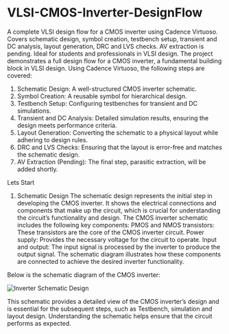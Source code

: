 # VLSI-CMOS-Inverter-DesignFlow
A complete VLSI design flow for a CMOS inverter using Cadence Virtuoso. Covers schematic design, symbol creation, testbench setup, transient and DC analysis, layout generation, DRC and LVS checks. AV extraction is pending. Ideal for students and professionals in VLSI design.
The project demonstrates a full design flow for a CMOS inverter, a fundamental building block in VLSI design. Using Cadence Virtuoso, the following steps are covered:
1. Schematic Design: A well-structured CMOS inverter schematic.
2. Symbol Creation: A reusable symbol for hierarchical design.
3. Testbench Setup: Configuring testbenches for transient and DC simulations.
4. Transient and DC Analysis: Detailed simulation results, ensuring the design meets performance criteria.
5. Layout Generation: Converting the schematic to a physical layout while adhering to design rules.
6. DRC and LVS Checks: Ensuring that the layout is error-free and matches the schematic design.
7. AV Extraction (Pending): The final step, parasitic extraction, will be added shortly.

Lets Start
1. Schematic Design
The schematic design represents the initial step in developing the CMOS inverter. It shows the electrical connections and components that make up the circuit, which is crucial for understanding the circuit’s functionality and design.
The CMOS inverter schematic includes the following key components:
PMOS and NMOS transistors: These transistors are the core of the CMOS inverter circuit.
Power supply: Provides the necessary voltage for the circuit to operate.
Input and output: The input signal is processed by the inverter to produce the output signal.
The schematic diagram illustrates how these components are connected to achieve the desired inverter functionality.

Below is the schematic diagram of the CMOS inverter:

![Inverter Schematic Design](https://github.com/user-attachments/assets/13bcb6cb-bb7d-42ca-b338-42173e372ea6)

This schematic provides a detailed view of the CMOS inverter’s design and is essential for the subsequent steps, such as Testbench, simulation and layout design. Understanding the schematic helps ensure that the circuit performs as expected.
